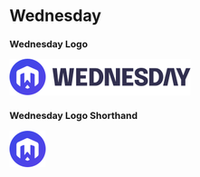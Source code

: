# Wednesday

### Wednesday Logo

![Wednesday logo](../../.gitbook/assets/wednesday_logo.svg)

### Wednesday Logo Shorthand

![Wednesday Logo Shorthand](../../.gitbook/assets/wednesday_icon.svg)

### 

